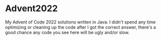 # Advent2022
My Advent of Code 2022 solutions written in Java. I didn't spend any time optimizing or cleaning up the code after I got the correct answer, there's a good chance any code you see here will be ugly and/or slow.
